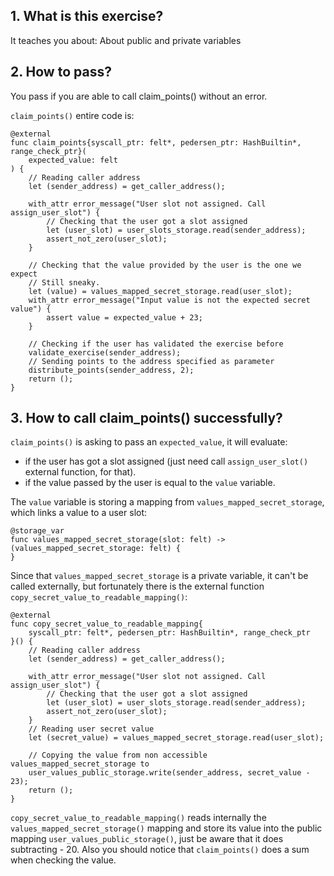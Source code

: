 ## 1. What is this exercise?

It teaches you about:
About public and private variables

## 2. How to pass?

You pass if you are able to call claim_points() without an error.

`claim_points()` entire code is:

```
@external
func claim_points{syscall_ptr: felt*, pedersen_ptr: HashBuiltin*, range_check_ptr}(
    expected_value: felt
) {
    // Reading caller address
    let (sender_address) = get_caller_address();

    with_attr error_message("User slot not assigned. Call assign_user_slot") {
        // Checking that the user got a slot assigned
        let (user_slot) = user_slots_storage.read(sender_address);
        assert_not_zero(user_slot);
    }

    // Checking that the value provided by the user is the one we expect
    // Still sneaky.
    let (value) = values_mapped_secret_storage.read(user_slot);
    with_attr error_message("Input value is not the expected secret value") {
        assert value = expected_value + 23;
    }

    // Checking if the user has validated the exercise before
    validate_exercise(sender_address);
    // Sending points to the address specified as parameter
    distribute_points(sender_address, 2);
    return ();
}
```

## 3. How to call claim_points() successfully?

`claim_points()` is asking to pass an `expected_value`, it will evaluate:

- if the user has got a slot assigned (just need call `assign_user_slot()` external function, for that).
- if the value passed by the user is equal to the `value` variable.

The `value` variable is storing a mapping from `values_mapped_secret_storage`, which links a value to a user slot:

```
@storage_var
func values_mapped_secret_storage(slot: felt) -> (values_mapped_secret_storage: felt) {
}
```

Since that `values_mapped_secret_storage` is a private variable, it can't be called externally, but fortunately there is the external function `copy_secret_value_to_readable_mapping()`:

```
@external
func copy_secret_value_to_readable_mapping{
    syscall_ptr: felt*, pedersen_ptr: HashBuiltin*, range_check_ptr
}() {
    // Reading caller address
    let (sender_address) = get_caller_address();

    with_attr error_message("User slot not assigned. Call assign_user_slot") {
        // Checking that the user got a slot assigned
        let (user_slot) = user_slots_storage.read(sender_address);
        assert_not_zero(user_slot);
    }
    // Reading user secret value
    let (secret_value) = values_mapped_secret_storage.read(user_slot);

    // Copying the value from non accessible values_mapped_secret_storage to
    user_values_public_storage.write(sender_address, secret_value - 23);
    return ();
}

```

`copy_secret_value_to_readable_mapping()` reads internally the `values_mapped_secret_storage()` mapping and store its value into the public mapping `user_values_public_storage()`, just be aware that it does subtracting - 20. Also you should notice that `claim_points()` does a sum when checking the value.
